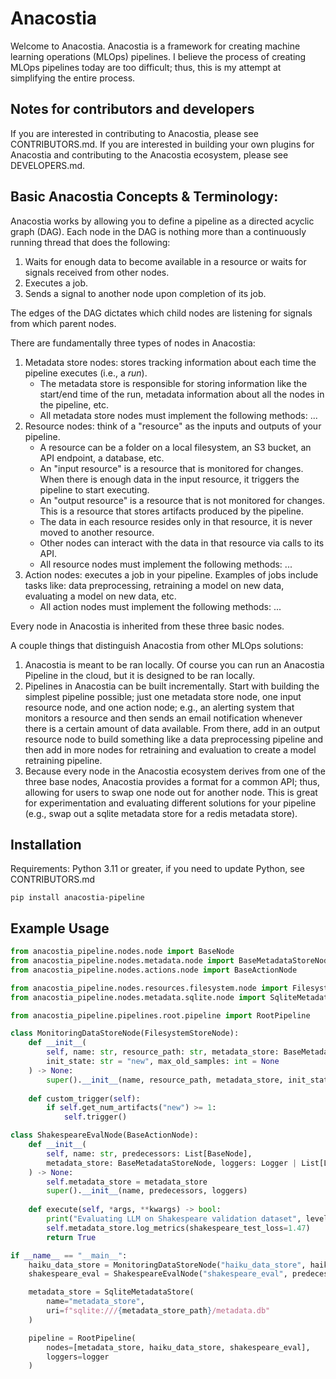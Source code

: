 # Anacostia
Welcome to Anacostia. Anacostia is a framework for creating machine learning operations (MLOps) pipelines. I believe the process of creating MLOps pipelines today are too difficult; thus, this is my attempt at simplifying the entire process. 

## Notes for contributors and developers
If you are interested in contributing to Anacostia, please see CONTRIBUTORS.md. 
If you are interested in building your own plugins for Anacostia and contributing to the Anacostia ecosystem, please see DEVELOPERS.md. 

## Basic Anacostia Concepts & Terminology:
Anacostia works by allowing you to define a pipeline as a directed acyclic graph (DAG). Each node in the DAG is nothing more than a continuously running thread that does the following:
1. Waits for enough data to become available in a resource or waits for signals received from other nodes.
2. Executes a job. 
3. Sends a signal to another node upon completion of its job.

The edges of the DAG dictates which child nodes are listening for signals from which parent nodes.

There are fundamentally three types of nodes in Anacostia:
1. Metadata store nodes: stores tracking information about each time the pipeline executes (i.e., a *run*).
    - The metadata store is responsible for storing information like the start/end time of the run, metadata information about all the nodes in the pipeline, etc. 
    - All metadata store nodes must implement the following methods: ...
2. Resource nodes: think of a "resource" as the inputs and outputs of your pipeline.
    - A resource can be a folder on a local filesystem, an S3 bucket, an API endpoint, a database, etc.
    - An "input resource" is a resource that is monitored for changes. When there is enough data in the input resource, it triggers the pipeline to start executing.
    - An "output resource" is a resource that is not monitored for changes. This is a resource that stores artifacts produced by the pipeline. 
    - The data in each resource resides only in that resource, it is never moved to another resource.
    - Other nodes can interact with the data in that resource via calls to its API.
    - All resource nodes must implement the following methods: ...
3. Action nodes: executes a job in your pipeline. Examples of jobs include tasks like: data preprocessing, retraining a model on new data, evaluating a model on new data, etc.
    - All action nodes must implement the following methods: ...

Every node in Anacostia is inherited from these three basic nodes.

A couple things that distinguish Anacostia from other MLOps solutions:
1. Anacostia is meant to be ran locally. Of course you can run an Anacostia Pipeline in the cloud, but it is designed to be ran locally.
2. Pipelines in Anacostia can be built incrementally. Start with building the simplest pipeline possible; just one metadata store node, one input resource node, and one action node; e.g., an alerting system that monitors a resource and then sends an email notification whenever there is a certain amount of data available. From there, add in an output resource node to build something like a data preprocessing pipeline and then add in more nodes for retraining and evaluation to create a model retraining pipeline. 
3. Because every node in the Anacostia ecosystem derives from one of the three base nodes, Anacostia provides a format for a common API; thus, allowing for users to swap one node out for another node. This is great for experimentation and evaluating different solutions for your pipeline (e.g., swap out a sqlite metadata store for a redis metadata store).

## Installation
Requirements: Python 3.11 or greater, if you need to update Python, see CONTRIBUTORS.md
```
pip install anacostia-pipeline
```

## Example Usage
```python
from anacostia_pipeline.nodes.node import BaseNode
from anacostia_pipeline.nodes.metadata.node import BaseMetadataStoreNode
from anacostia_pipeline.nodes.actions.node import BaseActionNode

from anacostia_pipeline.nodes.resources.filesystem.node import FilesystemStoreNode
from anacostia_pipeline.nodes.metadata.sqlite.node import SqliteMetadataStoreNode

from anacostia_pipeline.pipelines.root.pipeline import RootPipeline

class MonitoringDataStoreNode(FilesystemStoreNode):
    def __init__(
        self, name: str, resource_path: str, metadata_store: BaseMetadataStoreNode, 
        init_state: str = "new", max_old_samples: int = None
    ) -> None:
        super().__init__(name, resource_path, metadata_store, init_state, max_old_samples)
    
    def custom_trigger(self):
        if self.get_num_artifacts("new") >= 1:
            self.trigger()

class ShakespeareEvalNode(BaseActionNode):
    def __init__(
        self, name: str, predecessors: List[BaseNode], 
        metadata_store: BaseMetadataStoreNode, loggers: Logger | List[Logger] = None
    ) -> None:
        self.metadata_store = metadata_store
        super().__init__(name, predecessors, loggers)
    
    def execute(self, *args, **kwargs) -> bool:
        print("Evaluating LLM on Shakespeare validation dataset", level="INFO")
        self.metadata_store.log_metrics(shakespeare_test_loss=1.47)
        return True

if __name__ == "__main__":
    haiku_data_store = MonitoringDataStoreNode("haiku_data_store", haiku_data_store_path, metadata_store)
    shakespeare_eval = ShakespeareEvalNode("shakespeare_eval", predecessors=[retraining], metadata_store=metadata_store)

    metadata_store = SqliteMetadataStore(
        name="metadata_store", 
        uri=f"sqlite:///{metadata_store_path}/metadata.db"
    )

    pipeline = RootPipeline(
        nodes=[metadata_store, haiku_data_store, shakespeare_eval], 
        loggers=logger
    )
```
